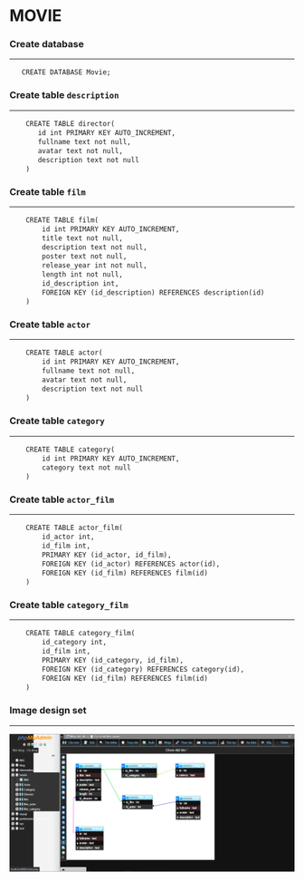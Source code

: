 # MOVIE

### Create **database**
***
```roomsql
   CREATE DATABASE Movie;
```

### Create table `description`
***
```roomsql
    CREATE TABLE director(
       id int PRIMARY KEY AUTO_INCREMENT,
       fullname text not null,
       avatar text not null,
       description text not null
    )
```

### Create table `film`
***
```roomsql
    CREATE TABLE film(
        id int PRIMARY KEY AUTO_INCREMENT,
        title text not null,
        description text not null,
        poster text not null,
        release_year int not null,
        length int not null,
        id_description int,
        FOREIGN KEY (id_description) REFERENCES description(id)
    )
```
### Create table `actor`
***
```roomsql
    CREATE TABLE actor(
        id int PRIMARY KEY AUTO_INCREMENT,
        fullname text not null,
        avatar text not null,
        description text not null
    )
```
### Create table `category`
***
```roomsql
    CREATE TABLE category(
        id int PRIMARY KEY AUTO_INCREMENT,
        category text not null
    )

```
### Create table `actor_film`
***
```roomsql
    CREATE TABLE actor_film(
        id_actor int,
        id_film int,
        PRIMARY KEY (id_actor, id_film),
        FOREIGN KEY (id_actor) REFERENCES actor(id),
        FOREIGN KEY (id_film) REFERENCES film(id)
    )
```
### Create table `category_film`
***
```roomsql
    CREATE TABLE category_film(
        id_category int,
        id_film int,
        PRIMARY KEY (id_category, id_film),
        FOREIGN KEY (id_category) REFERENCES category(id),
        FOREIGN KEY (id_film) REFERENCES film(id)
    )
```
### Image design set
***
![design set](image/design_set_movie.png)